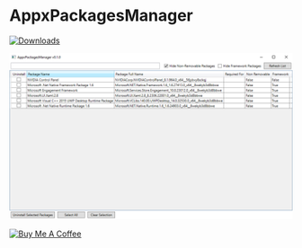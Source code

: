 # AppxPackagesManager

[![Downloads](https://img.shields.io/github/downloads/amitxv/AppxPackagesManager/total.svg)](https://github.com/amitxv/AppxPackagesManager/releases)

![program-screenshot.png](./img/program-screenshot.png)

[![Buy Me A Coffee](https://www.buymeacoffee.com/assets/img/custom_images/orange_img.png)](https://www.buymeacoffee.com/amitxv)
